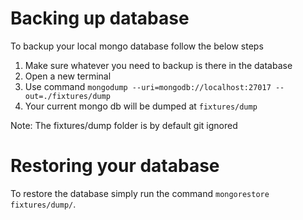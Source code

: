 # Backing up database

To backup your local mongo database follow the below steps
1. Make sure whatever you need to backup is there in the database
2. Open a new terminal
3. Use command `mongodump --uri=mongodb://localhost:27017 --out=./fixtures/dump`
4. Your current mongo db will be dumped at `fixtures/dump`

Note: The fixtures/dump folder is by default git ignored

# Restoring your database

To restore the database simply run the command `mongorestore fixtures/dump/`.
